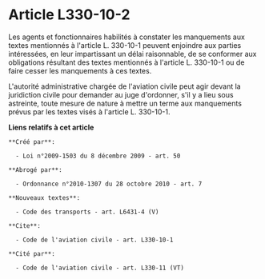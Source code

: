 # Article L330-10-2

Les agents et fonctionnaires habilités à constater les manquements aux textes mentionnés à l'article L. 330-10-1 peuvent
enjoindre aux parties intéressées, en leur impartissant un délai raisonnable, de se conformer aux obligations résultant des
textes mentionnés à l'article L. 330-10-1 ou de faire cesser les manquements à ces textes.

L'autorité administrative chargée de l'aviation civile peut agir devant la juridiction civile pour demander au juge
d'ordonner, s'il y a lieu sous astreinte, toute mesure de nature à mettre un terme aux manquements prévus par les textes
visés à l'article L. 330-10-1.

**Liens relatifs à cet article**

	**Créé par**:

	  - Loi n°2009-1503 du 8 décembre 2009 - art. 50

	**Abrogé par**:

	  - Ordonnance n°2010-1307 du 28 octobre 2010 - art. 7

	**Nouveaux textes**:

	  - Code des transports - art. L6431-4 (V)

	**Cite**:

	  - Code de l'aviation civile - art. L330-10-1

	**Cité par**:

	  - Code de l'aviation civile - art. L330-11 (VT)

